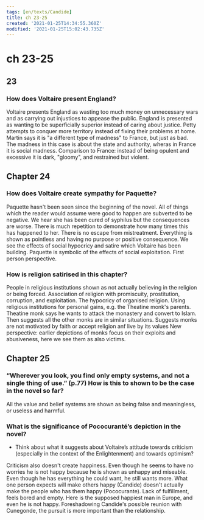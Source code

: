 ```yaml
---
tags: [en/texts/Candide]
title: ch 23-25
created: '2021-01-25T14:34:55.360Z'
modified: '2021-01-25T15:02:43.735Z'
---
```


# ch 23-25
## 23
### How does Voltaire present England?
Voltaire presents England as wasting too much money on unnecessary wars and as carrying out injustices to appease the public.
England is presented as wanting to be superficially superior instead of caring about justice. Petty attempts to conquer more territory instead of fixing their problems at home.
Martin says it is "a different type of madness" to France, but just as bad.
The madness in this case is about the state and authority, wheras in France it is social madness.
Comparison to France: instead of being opulent and excessive it is dark, "gloomy", and restrained but violent.


## Chapter 24
### How does Voltaire create sympathy for Paquette?
Paquette hasn't been seen since the beginning of the novel.
All of things which the reader would assume were good to happen are subverted to be negative.
We hear she has been cured of syphilus but the consequences are worse.
There is much repetition to demonstrate how many times this has happened to her. There is no escape from mistreatment.
Everything is shown as pointless and having no purpose or positive consequence.
We see the effects of social hypocricy and satire which Voltaire has been building. Paquette is symbolic of the effects of social exploitation.
First person perspective.
### How is religion satirised in this chapter?
People in religious institutions shown as not actually believing in the religion or being forced.
Association of religion with promiscuity, prostitution, corruption, and exploitation. The hypocricy of organised religion.
Using religious institutions for personal gains, e.g. the Theatine monk's parents.
Theatine monk says he wants to attack the monastery and convert to Islam. Then suggests all the other monks are in similar situations. Suggests monks are not motivated by faith or accept religion anf live by its values
New perspective: earlier depictions of monks focus on their exploits and abusiveness, here we see them as also victims.
## Chapter 25
### “Wherever you look, you find only empty systems, and not a single thing of use.” (p.77) How is this to shown to be the case in the novel so far?
All the value and belief systems are shown as being false and meaningless, or useless and harmful.
### What is the significance of Pococuranté’s depiction in the novel?
- Think about what it suggests about Voltaire’s attitude towards criticism (especially in the context of the Enlightenment) and towards optimism?

Criticism also doesn't create happiness. Even though he seems to have no worries he is not happy because he is shown as unhappy and miseable.
Even though he has everything he could want, he still wants more.
What one person expects will make others happy (Candide) doesn't actually make the people who has them happy (Pococurante).
Lack of fulfillment, feels bored and empty.
Here is the supposed happiest man in Europe, and even he is not happy.
Foreshadowing Candide's possible reunion with Cunegonde, the pursuit is more important than the relationship.
